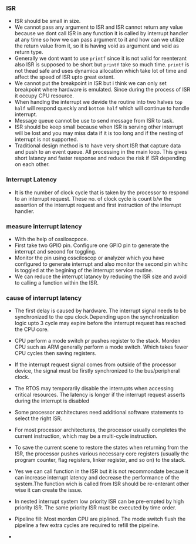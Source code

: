 ### ISR
- ISR should be small in size.
- We cannot pass any argument to ISR and ISR cannot return any value because we dont call ISR in any function it is called by interrupt handler at any time so how we can pass argument to it and how can we utilize the return value from it, so it is having void as argument and void as return type.
- Generally we dont want to use `printf` since it is not valid for reenterant also ISR is supposed to be short but `printf` take so much time. `printf` is not thead safe and uses dynamica allocation which take lot of time and affect the speed of ISR upto great extent.
- We cannot put the breakpoint in ISR but i think we can only set breakpoint where hardware is emulated. Since during the process of ISR it occupy CPU resource.
- When handlng the interrupt we devide the routine into two halves `top half` will respond queckly and `bottom half` which will continue to handle interrupt.
- Message queue cannot be use to send message from ISR to task.
- ISR should be keep small because when ISR is serving other interrupt will be lost and you may miss data if it is too long and if the nesting of interrupt is not supported.
- Traditional design method is to have very short ISR that capture data and push to an event queue. All processing in the main loop. This gives short latancy and faster response and reduce the risk if ISR depending on each other.

### Interrupt Latency
- It is the number of clock cycle that is taken by the processor to respond to an interrupt request. These no. of clock cycle is count b/w the assertion of the interrupt request and first instruction of the interrupt handler.

### measure interrupt latency
- With the help of ossiloscpoce.
- First take two GPIO pin. Configure one GPIO pin to generate the interrupt and second for toggling.
- Monitor the pin using ossciloscop or analyzer which you have configured to generate interrupt and also monitor the second pin whihc is toggled at the begining of the interrupt service routine.
- We can reduce the interrupt latancy by reducing the ISR size and avoid to calling a function within the ISR.

### cause of interrupt latency
- The first delay is caused by hardware. The interrupt signal needs to be synchronized to the cpu clock.Depending upon the synchronization logic upto 3 cycle may expire before the interrupt request has reached the CPU core.
- CPU perform a mode switch pr pushes register to the stack. Morden CPU such as ARM generally perform a mode switch. Which takes fewer CPU cycles then saving registers.
- If the interrupt request signal comes from outside of the processor device, the signal must be firstly synchronized to the bus/peripheral clock.
- The RTOS may temporarily disable the interrupts when accessing critical resources. The latency is longer if the interrupt request asserts during the interrupt is disabled
- Some processor architectures need additional software statements to select the right ISR.
- For most processor architectures, the processor usually completes the current instruction, which
may be a multi-cycle instruction.
- To save the current scene to restore the states when returning from the ISR, the processor pushes
various necessary core registers (usually the program counter, flag registers, linker register, and
so on) to the stack.
- Yes we can call function in the ISR but it is not recommondate becaue it can increase interrupt latency and decrease the performance of the system.The function wich is called from ISR should be re-enterant other wise it can create the issue.
- In nested interrupt system low priority ISR can be pre-empted by high priority ISR. The same priority ISR must be executed by time order.

- Pipeline fill: Most morden CPU are piplined. The mode switch flush the pipeline a few extra cycles are required to refill the pipeline.
- 

